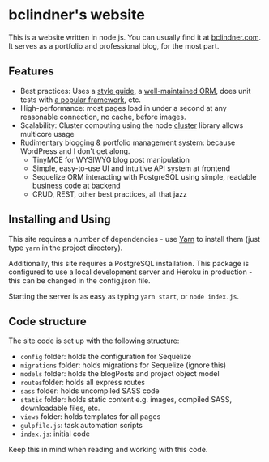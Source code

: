 # bclindner's website

This is a website written in node.js. You can usually find it at [bclindner.com](bclindner.com). It serves as a portfolio and professional blog, for the most part.

## Features

* Best practices: Uses a [style guide](https://standardjs.com/), a [well-maintained ORM](https://www.npmjs.com/package/sequelize), does unit tests with [a popular framework](http://mochajs.org/), etc.
* High-performance: most pages load in under a second at any reasonable connection, no cache, before images.
* Scalability: Cluster computing using the node [cluster](https://nodejs.org/api/cluster.html) library allows multicore usage
* Rudimentary blogging & portfolio management system: because WordPress and I don't get along.
  * TinyMCE for WYSIWYG blog post manipulation
  * Simple, easy-to-use UI and intuitive API system at frontend
  * Sequelize ORM interacting with PostgreSQL using simple, readable business code at backend
  * CRUD, REST, other best practices, all that jazz

## Installing and Using

This site requires a number of dependencies - use [Yarn](https://yarnpkg.com) to install them (just type `yarn` in the project directory).

Additionally, this site requires a PostgreSQL installation. This package is configured to use a local development server and Heroku in production - this can be changed in the config.json file.

Starting the server is as easy as typing `yarn start`, or `node index.js`.

## Code structure

The site code is set up with the following structure:

* `config` folder: holds the configuration for Sequelize
* `migrations` folder: holds migrations for Sequelize (ignore this)
* `models` folder: holds the blogPosts and project object model
* `routes`folder: holds all express routes
* `sass` folder: holds uncompiled SASS code
* `static` folder: holds static content e.g. images, compiled SASS, downloadable files, etc.
* `views` folder: holds templates for all pages
* `gulpfile.js`: task automation scripts
* `index.js`: initial code

Keep this in mind when reading and working with this code.
